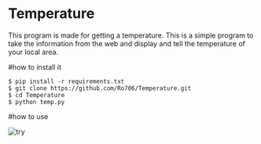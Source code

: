 # Temperature
This program is made for getting a temperature. This is a simple program to take the information from the web and display and tell the temperature of your local area.

#how  to install it 
```shell 
$ pip install -r requirements.txt
$ git clone https://github.com/Ro706/Temperature.git
$ cd Temperature
$ python temp.py
```
#how to use 


![try](https://github.com/Ro706/Temperature/assets/60247178/19629685-f5d8-45fb-b29b-dda389b2dd07)

